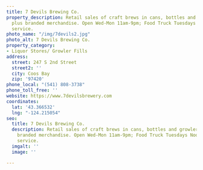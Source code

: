```yaml
---
title: 7 Devils Brewing Co.
property_description: Retail sales of craft brews in cans, bottles and growler fills,
  plus branded merchandise. Open Wed-Mon 11am-9pm; Food Truck Tuesdays Noon-7pm beverage
  service.
photo_name: "/img/7devils2.jpg"
photo_alt: 7 Devils Brewing Co.
property_category:
- Liquor Stores/ Growler Fills
address:
  street: 247 S 2nd Street
  street2: ''
  city: Coos Bay
  zip: '97420'
phone_local: "(541) 808-3738"
phone_toll_free: ''
website: https://www.7devilsbrewery.com
coordinates:
  lat: '43.366532'
  lng: "-124.215054"
seo:
  title: 7 Devils Brewing Co.
  description: Retail sales of craft brews in cans, bottles and growler fills, plus
    branded merchandise. Open Wed-Mon 11am-9pm; Food Truck Tuesdays Noon-7pm beverage
    service.
  imgalt: ''
  image: ''

---
```

